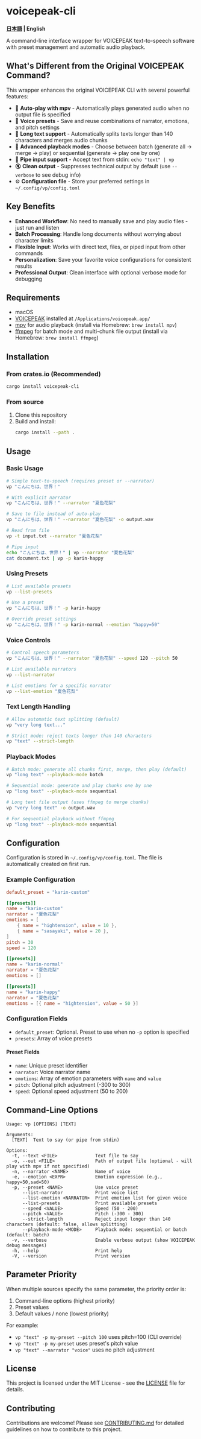 # voicepeak-cli

**[日本語](README_ja.md) | English**

A command-line interface wrapper for VOICEPEAK text-to-speech software with preset management and automatic audio playback.

## What's Different from the Original VOICEPEAK Command?

This wrapper enhances the original VOICEPEAK CLI with several powerful features:

- 🎵 **Auto-play with mpv** - Automatically plays generated audio when no output file is specified
- 📝 **Voice presets** - Save and reuse combinations of narrator, emotions, and pitch settings
- 📜 **Long text support** - Automatically splits texts longer than 140 characters and merges audio chunks
- 🔧 **Advanced playback modes** - Choose between batch (generate all → merge → play) or sequential (generate → play one by one)
- 🔄 **Pipe input support** - Accept text from stdin: `echo "text" | vp`
- 🔇 **Clean output** - Suppresses technical output by default (use `--verbose` to see debug info)
- ⚙️ **Configuration file** - Store your preferred settings in `~/.config/vp/config.toml`

## Key Benefits

- **Enhanced Workflow**: No need to manually save and play audio files - just run and listen
- **Batch Processing**: Handle long documents without worrying about character limits  
- **Flexible Input**: Works with direct text, files, or piped input from other commands
- **Personalization**: Save your favorite voice configurations for consistent results
- **Professional Output**: Clean interface with optional verbose mode for debugging

## Requirements

- macOS
- [VOICEPEAK](https://www.ai-j.jp/voicepeak/) installed at `/Applications/voicepeak.app/`
- [mpv](https://mpv.io/) for audio playback (install via Homebrew: `brew install mpv`)
- [ffmpeg](https://ffmpeg.org/) for batch mode and multi-chunk file output (install via Homebrew: `brew install ffmpeg`)

## Installation

### From crates.io (Recommended)

```bash
cargo install voicepeak-cli
```

### From source

1. Clone this repository
2. Build and install:
   ```bash
   cargo install --path .
   ```

## Usage

### Basic Usage

```bash
# Simple text-to-speech (requires preset or --narrator)
vp "こんにちは、世界！"

# With explicit narrator
vp "こんにちは、世界！" --narrator "夏色花梨"

# Save to file instead of auto-play
vp "こんにちは、世界！" --narrator "夏色花梨" -o output.wav

# Read from file
vp -t input.txt --narrator "夏色花梨"

# Pipe input
echo "こんにちは、世界！" | vp --narrator "夏色花梨"
cat document.txt | vp -p karin-happy
```

### Using Presets

```bash
# List available presets
vp --list-presets

# Use a preset
vp "こんにちは、世界！" -p karin-happy

# Override preset settings
vp "こんにちは、世界！" -p karin-normal --emotion "happy=50"
```

### Voice Controls

```bash
# Control speech parameters
vp "こんにちは、世界！" --narrator "夏色花梨" --speed 120 --pitch 50

# List available narrators
vp --list-narrator

# List emotions for a specific narrator
vp --list-emotion "夏色花梨"
```

### Text Length Handling

```bash
# Allow automatic text splitting (default)
vp "very long text..."

# Strict mode: reject texts longer than 140 characters
vp "text" --strict-length
```

### Playback Modes

```bash
# Batch mode: generate all chunks first, merge, then play (default)
vp "long text" --playback-mode batch

# Sequential mode: generate and play chunks one by one
vp "long text" --playback-mode sequential

# Long text file output (uses ffmpeg to merge chunks)
vp "very long text" -o output.wav

# For sequential playback without ffmpeg
vp "long text" --playback-mode sequential
```

## Configuration

Configuration is stored in `~/.config/vp/config.toml`. The file is automatically created on first run.

### Example Configuration

```toml
default_preset = "karin-custom"

[[presets]]
name = "karin-custom"
narrator = "夏色花梨"
emotions = [
    { name = "hightension", value = 10 },
    { name = "sasayaki", value = 20 },
]
pitch = 30
speed = 120

[[presets]]
name = "karin-normal"
narrator = "夏色花梨"
emotions = []

[[presets]]
name = "karin-happy"
narrator = "夏色花梨"
emotions = [{ name = "hightension", value = 50 }]
```

### Configuration Fields

- `default_preset`: Optional. Preset to use when no `-p` option is specified
- `presets`: Array of voice presets

#### Preset Fields

- `name`: Unique preset identifier
- `narrator`: Voice narrator name
- `emotions`: Array of emotion parameters with `name` and `value`
- `pitch`: Optional pitch adjustment (-300 to 300)
- `speed`: Optional speed adjustment (50 to 200)

## Command-Line Options

```
Usage: vp [OPTIONS] [TEXT]

Arguments:
  [TEXT]  Text to say (or pipe from stdin)

Options:
  -t, --text <FILE>              Text file to say
  -o, --out <FILE>               Path of output file (optional - will play with mpv if not specified)
  -n, --narrator <NAME>          Name of voice
  -e, --emotion <EXPR>           Emotion expression (e.g., happy=50,sad=50)
  -p, --preset <NAME>            Use voice preset
      --list-narrator            Print voice list
      --list-emotion <NARRATOR>  Print emotion list for given voice
      --list-presets             Print available presets
      --speed <VALUE>            Speed (50 - 200)
      --pitch <VALUE>            Pitch (-300 - 300)
      --strict-length            Reject input longer than 140 characters (default: false, allows splitting)
      --playback-mode <MODE>     Playback mode: sequential or batch (default: batch)
  -v, --verbose                  Enable verbose output (show VOICEPEAK debug messages)
  -h, --help                     Print help
  -V, --version                  Print version
```

## Parameter Priority

When multiple sources specify the same parameter, the priority order is:

1. Command-line options (highest priority)
2. Preset values
3. Default values / none (lowest priority)

For example:
- `vp "text" -p my-preset --pitch 100` uses pitch=100 (CLI override)
- `vp "text" -p my-preset` uses preset's pitch value
- `vp "text" --narrator "voice"` uses no pitch adjustment

## License

This project is licensed under the MIT License - see the [LICENSE](LICENSE) file for details.

## Contributing

Contributions are welcome! Please see [CONTRIBUTING.md](CONTRIBUTING.md) for detailed guidelines on how to contribute to this project.
